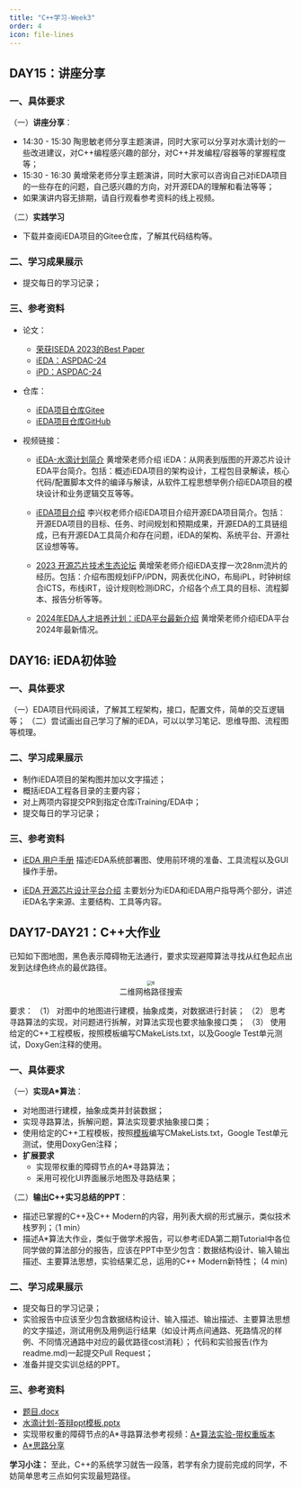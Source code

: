 ```yaml
---
title: "C++学习-Week3"
order: 4
icon: file-lines
---
```

## DAY15：讲座分享

### 一、具体要求

（一）**讲座分享**：

- 14:30 - 15:30 陶思敏老师分享主题演讲，同时大家可以分享对水滴计划的一些改进建议，对C++编程感兴趣的部分，对C++并发编程/容器等的掌握程度等；
- 15:30 - 16:30 黄增荣老师分享主题演讲，同时大家可以咨询自己对iEDA项目的一些存在的问题，自己感兴趣的方向，对开源EDA的理解和看法等等；
- 如果演讲内容无排期，请自行观看参考资料的线上视频。

（二）**实践学习**

- 下载并查阅iEDA项目的Gitee仓库，了解其代码结构等。

### 二、学习成果展示

- 提交每日的学习记录；

### 三、参考资料

- 论文：
  - [荣获ISEDA 2023的Best Paper](https://arxiv.org/pdf/2308.01857)
  - [iEDA：ASPDAC-24](https://ieeexplore.ieee.org/abstract/document/10473983)
  - [iPD：ASPDAC-24](https://ieeexplore.ieee.org/abstract/document/10473932)
  
- 仓库：
  - [iEDA项目仓库Gitee](https://gitee.com/oscc-project/iEDA)
  - [iEDA项目仓库GitHub](https://github.com/OSCC-Project/iEDA)

- 视频链接：
  - [iEDA-水滴计划简介](https://www.bilibili.com/video/BV1TM4y1H7WT)
  黄增荣老师介绍 iEDA：从网表到版图的开源芯片设计EDA平台简介。包括：概述iEDA项目的架构设计，工程包目录解读，核心代码/配置脚本文件的编译与解读，从软件工程思想举例介绍iEDA项目的模块设计和业务逻辑交互等等。

  - [iEDA项目介绍](https://www.bilibili.com/video/BV1yF411Q7D8)
  李兴权老师介绍iEDA项目介绍开源EDA项目简介。包括：开源EDA项目的目标、任务、时间规划和预期成果，开源EDA的工具链组成，已有开源EDA工具简介和存在问题，iEDA的架构、系统平台、开源社区设想等等。

  - [2023 开源芯片技术生态论坛](https://www.bilibili.com/video/BV1Th4y1S7Xj)
  黄增荣老师介绍iEDA支撑一次28nm流片的经历。包括：介绍布图规划iFP/iPDN，网表优化iNO，布局iPL，时钟树综合iCTS，布线iRT，设计规则检测iDRC，介绍各个点工具的目标、流程脚本、报告分析等等。

  - [2024年EDA人才培养计划：iEDA平台最新介绍](https://www.bilibili.com/video/BV1kT42167k9/?spm_id_from=333.999.0.0&vd_source=db6d06160a4c6ef1c3194042b1b9bbe2)
  黄增荣老师介绍iEDA平台2024年最新情况。

## DAY16: iEDA初体验

### 一、具体要求

（一）EDA项目代码阅读，了解其工程架构，接口，配置文件，简单的交互逻辑等；
（二）尝试画出自己学习了解的iEDA，可以以学习笔记、思维导图、流程图等梳理。

### 二、学习成果展示

- 制作iEDA项目的架构图并加以文字描述；
- 概括iEDA工程各目录的主要内容；
- 对上两项内容提交PR到指定仓库iTraining/EDA中；
- 提交每日的学习记录；

### 三、参考资料

- [iEDA 用户手册](https://gitee.com/oscc-project/iEDA/blob/master/docs/user_guide/iEDA_user_guide.md)
描述iEDA系统部署图、使用前环境的准备、工具流程以及GUI操作手册。

- [iEDA 开源芯片设计平台介绍](https://gitee.com/oscc-project/iEDA/blob/master/README.md)
主要划分为iEDA和iEDA用户指导两个部分，讲述iEDA名字来源、主要结构、工具等内容。

## DAY17-DAY21：C++大作业

已知如下图地图，黑色表示障碍物无法通行，要求实现避障算法寻找从红色起点出发到达绿色终点的最优路径。

<!-- ![](/res/images/train/water_drop/image.png) -->

<center> <img src="/res/images/train/water_drop/image.png" alt="6" style="zoom:55%;" /></center> 
<center> 二维网格路径搜索</center>

要求：
（1）	对图中的地图进行建模，抽象成类，对数据进行封装；
（2）	思考寻路算法的实现，对问题进行拆解，对算法实现也要求抽象接口类；
（3）	使用给定的C++工程模板，按照模板编写CMakeLists.txt，以及Google Test单元测试，DoxyGen注释的使用。

### 一、具体要求

（一）**实现A*算法**：

   - 对地图进行建模，抽象成类并封装数据；
   - 实现寻路算法，拆解问题，算法实现要求抽象接口类；
   - 使用给定的C++工程模板，按照[模板](https://github.com/filipdutescu/modern-cpp-template.git)编写CMakeLists.txt，Google Test单元测试，使用DoxyGen注释；
   - **扩展要求**
     - 实现带权重的障碍节点的A*寻路算法；
     - 采用可视化UI界面展示地图及寻路结果；
     
（二）**输出C++实习总结的PPT**：

   - 描述已掌握的C++及C++ Modern的内容，用列表大纲的形式展示，类似技术栈罗列；（1 min）
   - 描述A*算法大作业，类似于做学术报告，可以参考iEDA第二期Tutorial中各位同学做的算法部分的报告，应该在PPT中至少包含：数据结构设计、输入输出描述、主要算法思想，实验结果汇总，运用的C++ Modern新特性； (4 min)

### 二、学习成果展示

- 提交每日的学习记录；
- 实验报告中应该至少包含数据结构设计、输入描述、输出描述、主要算法思想的文字描述，测试用例及用例运行结果（如设计两点间通路、死路情况的样例、不同情况通路中对应的最优路径cost消耗）； 代码和实验报告(作为readme.md)一起提交Pull Request；
- 准备并提交实训总结的PPT。

### 三、参考资料

- [题目.docx](https://gitee.com/oscc-project/iTraining/tree/master/C++/CPP-Program-Assignment/Assignment_3)
- [水滴计划-答辩ppt模板.pptx](https://gitee.com/oscc-project/iTraining/tree/master/C++/ppt)
- 实现带权重的障碍节点的A*寻路算法参考视频：[A*算法实验-带权重版本](https://www.bilibili.com/video/BV1544y1w7PR)
- [A*思路分享](https://gitee.com/oscc-project/iTraining/blob/master/C++/ppt/AStar%E9%A1%B9%E7%9B%AE%E6%80%9D%E8%B7%AF%E5%88%86%E4%BA%AB_%E6%9B%BE%E6%99%BA%E5%9C%A3.pptx)

**学习小注：** 至此，C++的系统学习就告一段落，若学有余力提前完成的同学，不妨简单思考三点如何实现最短路径。

